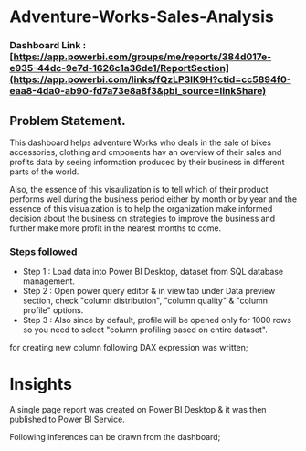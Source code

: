 # Adventure-Works-Sales-Analysis

### Dashboard Link : [https://app.powerbi.com/groups/me/reports/384d017e-e935-44dc-9e7d-1626c1a36de1/ReportSection](https://app.powerbi.com/links/fQzLP3lK9H?ctid=cc5894f0-eaa8-4da0-ab90-fd7a73e8a8f3&pbi_source=linkShare)

## Problem Statement.

This dashboard helps adventure Works who deals in the sale of bikes accessories, clothing and cmponents hav an overview of their sales and profits data by seeing information produced
by their business in different parts of the world.

Also, the essence of this visaulization is to tell which of their product performs well during the business period either by month or by year and the essence of this visuaization is to help
the organization make informed decision about the business on strategies to improve the business and further make more profit in the nearest months to come.


### Steps followed 

- Step 1 : Load data into Power BI Desktop, dataset from SQL database management.
- Step 2 : Open power query editor & in view tab under Data preview section, check "column distribution", "column quality" & "column profile" options.
- Step 3 : Also since by default, profile will be opened only for 1000 rows so you need to select "column profiling based on entire dataset".


for creating new column following DAX expression was written;
       
# Insights

A single page report was created on Power BI Desktop & it was then published to Power BI Service.

Following inferences can be drawn from the dashboard;


